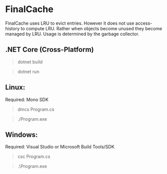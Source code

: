 # FinalCache
FinalCache uses LRU to evict entries. However it does not use access-history to compute LRU. Rather when objects become unused they become managed by LRU. Usage is determined by the garbage collector.

## .NET Core (Cross-Platform)


> dotnet build

> dotnet run


## Linux:

Required: Mono SDK 

> dmcs Program.cs

> ./Program.exe


## Windows:

Required: Visual Studio or Microsoft Build Tools/SDK

> csc Program.cs

> .\Program.exe
